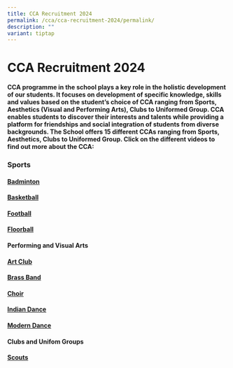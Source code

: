 ```yaml
---
title: CCA Recruitment 2024
permalink: /cca/cca-recruitment-2024/permalink/
description: ""
variant: tiptap
---
```

<h1>CCA Recruitment 2024</h1>
<p><strong>CCA programme in the school plays a key role in the holistic development of our students. It focuses on development of specific knowledge, skills and values based on the student’s choice of CCA ranging from Sports, Aesthetics (Visual and Performing Arts), Clubs to Uniformed Group. CCA enables students to discover their interests and talents while providing a platform for friendships and social integration of students from diverse backgrounds. The School offers 15 different CCAs ranging from Sports, Aesthetics, Clubs to Uniformed Group. Click on the different videos to find out more about the CCA:</strong>
</p>
<h3><strong>Sports</strong></h3>
<h4><a href="https://www.youtube.com/watch?v=gpZ0_t5onkY" rel="noopener noreferrer nofollow" target="_blank">Badminton</a></h4>
<h4><a href="https://www.youtube.com/watch?v=BlXvHsWqYCg" rel="noopener noreferrer nofollow" target="_blank">Basketball</a></h4>
<h4><a href="https://www.youtube.com/watch?v=KtUsEcy0gsY" rel="noopener noreferrer nofollow" target="_blank">Football</a></h4>
<h4><a href="https://www.youtube.com/watch?v=60wnUowpydw" rel="noopener noreferrer nofollow" target="_blank">Floorball</a></h4>
<p></p>
<h4><strong>Performing and Visual Arts</strong></h4>
<h4><a href="https://www.youtube.com/watch?v=qXYBqkUPjUg" rel="noopener noreferrer nofollow" target="_blank">Art Club</a></h4>
<h4><a href="https://www.youtube.com/watch?v=z0wQc_nMnTE" rel="noopener noreferrer nofollow" target="_blank">Brass Band</a></h4>
<h4><a href="https://www.youtube.com/watch?v=qqsNSFNQEJo" rel="noopener noreferrer nofollow" target="_blank">Choir</a></h4>
<h4><a href="https://www.youtube.com/watch?v=0DaekyZNgdY" rel="noopener noreferrer nofollow" target="_blank">Indian Dance</a></h4>
<h4><a href="https://www.youtube.com/watch?v=u_PyI8IXBks" rel="noopener noreferrer nofollow" target="_blank">Modern Dance</a></h4>
<p></p>
<p></p>
<p></p>
<p></p>
<h4><strong>Clubs and Unifom Groups</strong></h4>
<h4><a href="https://www.youtube.com/watch?v=tCOeRBzQ1po" rel="noopener noreferrer nofollow" target="_blank">Scouts</a></h4>
<p></p>
<h4></h4>
<p></p>